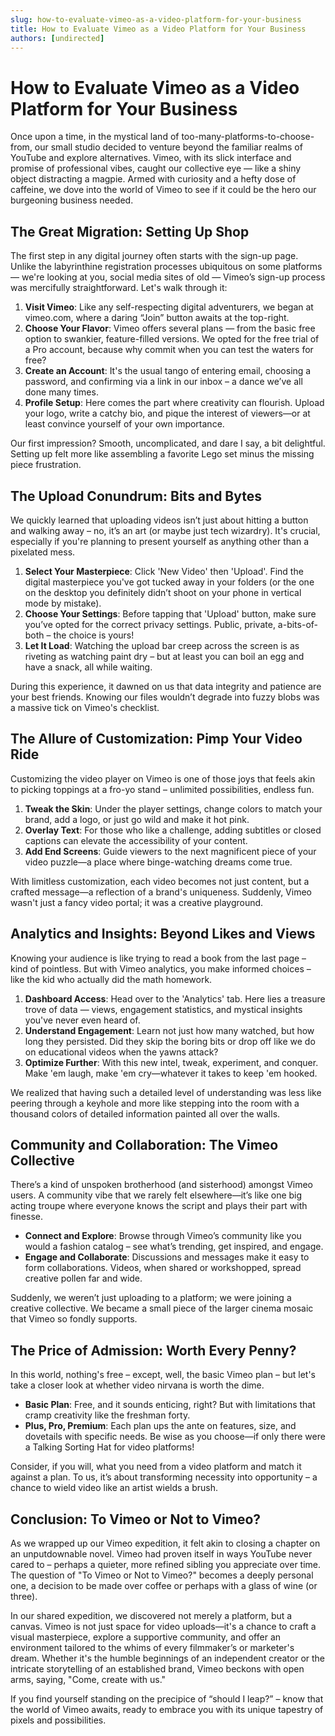 ```yaml
---
slug: how-to-evaluate-vimeo-as-a-video-platform-for-your-business
title: How to Evaluate Vimeo as a Video Platform for Your Business
authors: [undirected]
---
```



# How to Evaluate Vimeo as a Video Platform for Your Business

Once upon a time, in the mystical land of too-many-platforms-to-choose-from, our small studio decided to venture beyond the familiar realms of YouTube and explore alternatives. Vimeo, with its slick interface and promise of professional vibes, caught our collective eye — like a shiny object distracting a magpie. Armed with curiosity and a hefty dose of caffeine, we dove into the world of Vimeo to see if it could be the hero our burgeoning business needed.

## The Great Migration: Setting Up Shop

The first step in any digital journey often starts with the sign-up page. Unlike the labyrinthine registration processes ubiquitous on some platforms — we're looking at you, social media sites of old — Vimeo’s sign-up process was mercifully straightforward. Let's walk through it:

1. **Visit Vimeo**: Like any self-respecting digital adventurers, we began at vimeo.com, where a daring “Join” button awaits at the top-right.
2. **Choose Your Flavor**: Vimeo offers several plans — from the basic free option to swankier, feature-filled versions. We opted for the free trial of a Pro account, because why commit when you can test the waters for free?
3. **Create an Account**: It's the usual tango of entering email, choosing a password, and confirming via a link in our inbox – a dance we’ve all done many times.
4. **Profile Setup**: Here comes the part where creativity can flourish. Upload your logo, write a catchy bio, and pique the interest of viewers—or at least convince yourself of your own importance.

Our first impression? Smooth, uncomplicated, and dare I say, a bit delightful. Setting up felt more like assembling a favorite Lego set minus the missing piece frustration.

## The Upload Conundrum: Bits and Bytes

We quickly learned that uploading videos isn’t just about hitting a button and walking away – no, it’s an art (or maybe just tech wizardry). It's crucial, especially if you're planning to present yourself as anything other than a pixelated mess. 

1. **Select Your Masterpiece**: Click 'New Video' then 'Upload'. Find the digital masterpiece you've got tucked away in your folders (or the one on the desktop you definitely didn’t shoot on your phone in vertical mode by mistake).
2. **Choose Your Settings**: Before tapping that 'Upload' button, make sure you’ve opted for the correct privacy settings. Public, private, a-bits-of-both – the choice is yours!
3. **Let It Load**: Watching the upload bar creep across the screen is as riveting as watching paint dry – but at least you can boil an egg and have a snack, all while waiting.

During this experience, it dawned on us that data integrity and patience are your best friends. Knowing our files wouldn’t degrade into fuzzy blobs was a massive tick on Vimeo's checklist.

## The Allure of Customization: Pimp Your Video Ride

Customizing the video player on Vimeo is one of those joys that feels akin to picking toppings at a fro-yo stand – unlimited possibilities, endless fun.

1. **Tweak the Skin**: Under the player settings, change colors to match your brand, add a logo, or just go wild and make it hot pink.
2. **Overlay Text**: For those who like a challenge, adding subtitles or closed captions can elevate the accessibility of your content.
3. **Add End Screens**: Guide viewers to the next magnificent piece of your video puzzle—a place where binge-watching dreams come true.

With limitless customization, each video becomes not just content, but a crafted message—a reflection of a brand's uniqueness. Suddenly, Vimeo wasn't just a fancy video portal; it was a creative playground.

## Analytics and Insights: Beyond Likes and Views

Knowing your audience is like trying to read a book from the last page – kind of pointless. But with Vimeo analytics, you make informed choices – like the kid who actually did the math homework.

1. **Dashboard Access**: Head over to the 'Analytics' tab. Here lies a treasure trove of data — views, engagement statistics, and mystical insights you've never even heard of.
2. **Understand Engagement**: Learn not just how many watched, but how long they persisted. Did they skip the boring bits or drop off like we do on educational videos when the yawns attack?
3. **Optimize Further**: With this new intel, tweak, experiment, and conquer. Make 'em laugh, make 'em cry—whatever it takes to keep 'em hooked.

We realized that having such a detailed level of understanding was less like peering through a keyhole and more like stepping into the room with a thousand colors of detailed information painted all over the walls.

## Community and Collaboration: The Vimeo Collective

There’s a kind of unspoken brotherhood (and sisterhood) amongst Vimeo users. A community vibe that we rarely felt elsewhere—it’s like one big acting troupe where everyone knows the script and plays their part with finesse.

- **Connect and Explore**: Browse through Vimeo’s community like you would a fashion catalog – see what’s trending, get inspired, and engage.
- **Engage and Collaborate**: Discussions and messages make it easy to form collaborations. Videos, when shared or workshopped, spread creative pollen far and wide.

Suddenly, we weren’t just uploading to a platform; we were joining a creative collective. We became a small piece of the larger cinema mosaic that Vimeo so fondly supports.

## The Price of Admission: Worth Every Penny?

In this world, nothing's free – except, well, the basic Vimeo plan – but let's take a closer look at whether video nirvana is worth the dime.

- **Basic Plan**: Free, and it sounds enticing, right? But with limitations that cramp creativity like the freshman forty.
- **Plus, Pro, Premium**: Each plan ups the ante on features, size, and dovetails with specific needs. Be wise as you choose—if only there were a Talking Sorting Hat for video platforms!

Consider, if you will, what you need from a video platform and match it against a plan. To us, it’s about transforming necessity into opportunity – a chance to wield video like an artist wields a brush.

## Conclusion: To Vimeo or Not to Vimeo?

As we wrapped up our Vimeo expedition, it felt akin to closing a chapter on an unputdownable novel. Vimeo had proven itself in ways YouTube never cared to – perhaps a quieter, more refined sibling you appreciate over time. The question of "To Vimeo or Not to Vimeo?" becomes a deeply personal one, a decision to be made over coffee or perhaps with a glass of wine (or three). 

In our shared expedition, we discovered not merely a platform, but a canvas. Vimeo is not just space for video uploads—it's a chance to craft a visual masterpiece, explore a supportive community, and offer an environment tailored to the whims of every filmmaker’s or marketer's dream. Whether it's the humble beginnings of an independent creator or the intricate storytelling of an established brand, Vimeo beckons with open arms, saying, "Come, create with us."

If you find yourself standing on the precipice of “should I leap?” – know that the world of Vimeo awaits, ready to embrace you with its unique tapestry of pixels and possibilities.